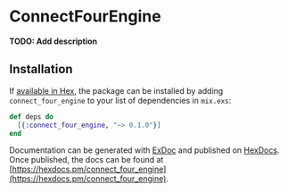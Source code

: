 # ConnectFourEngine

**TODO: Add description**

## Installation

If [available in Hex](https://hex.pm/docs/publish), the package can be installed
by adding `connect_four_engine` to your list of dependencies in `mix.exs`:

```elixir
def deps do
  [{:connect_four_engine, "~> 0.1.0"}]
end
```

Documentation can be generated with [ExDoc](https://github.com/elixir-lang/ex_doc)
and published on [HexDocs](https://hexdocs.pm). Once published, the docs can
be found at [https://hexdocs.pm/connect_four_engine](https://hexdocs.pm/connect_four_engine).

